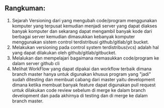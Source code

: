 <h2>Rangkuman: </h2>
<ol>
<li>Sejarah Versioning dari yang mengubah code/program menggunakan komputer yang terpusat kemudian menjadi server yang dapat diakses banyak komputer dan sekarang dapat mengambil banyak kode dari berbagai server kemudian dimasukkan kebanyak komputer menggunakan sistem control terdistribusi github/gitlab/git bucket.</li>
<li>Melakukan versioning pada control system terdistribus(vcs) adalah hal yang dapat dilakukan oleh github/gitlab/gitbucket.</li>
<li>Melalukan dan mempelajari bagaimana memasukkan code/program ke dalam server github cli</li>
<li>Melihat WorkFlow yang dapat dipakai dan workflow terbaik dimana branch master hanya untuk digunakan khusus program yang "jadi" sudah ditesting dan membuat cabang dari master yaitu development dimana ketika membuat banyak feature dapat digunakan pull request untuk dilakukan code review sebelum di merge ke dalam branch development dan pada akhirnya di testing dan di merge ke dalam branch master.</li>
</ol>